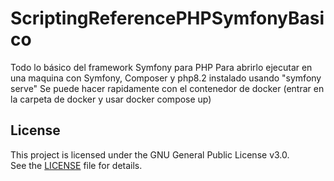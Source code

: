 # ScriptingReferencePHPSymfonyBasico
Todo lo básico del framework Symfony para PHP
Para abrirlo ejecutar en una maquina con Symfony, Composer y php8.2 instalado usando "symfony serve"
Se puede hacer rapidamente con el contenedor de docker (entrar en la carpeta de docker y usar docker compose up)

## License
This project is licensed under the GNU General Public License v3.0.  
See the [LICENSE](./LICENSE.txt) file for details.
